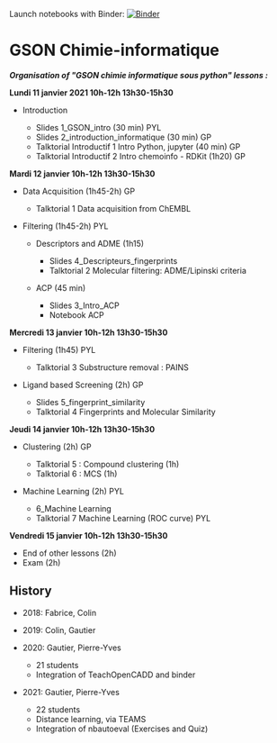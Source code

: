 Launch notebooks with Binder: [![Binder](https://mybinder.org/badge_logo.svg)](https://mybinder.org/v2/gh/ICOA-SBC/GSON-cheminformatics/HEAD)

GSON Chimie-informatique
========================
___Organisation of "GSON chimie informatique sous python" lessons :___

**Lundi 11 janvier 2021 10h-12h 13h30-15h30**

- Introduction

  - Slides 1_GSON_intro (30 min) PYL
  - Slides 2_introduction_informatique (30 min) GP
  - Talktorial Introductif 1 Intro Python, jupyter (40 min)  GP
  - Talktorial Introductif 2 Intro chemoinfo - RDKit (1h20) GP

**Mardi 12 janvier 10h-12h 13h30-15h30**

- Data Acquisition (1h45-2h) GP

  - Talktorial 1 Data acquisition from ChEMBL

- Filtering (1h45-2h) PYL

  - Descriptors and ADME (1h15)

    - Slides 4_Descripteurs_fingerprints
    - Talktorial 2 Molecular filtering: ADME/Lipinski criteria

  - ACP (45 min)

      - Slides 3_Intro_ACP
      - Notebook ACP

**Mercredi 13 janvier 10h-12h 13h30-15h30**

- Filtering  (1h45) PYL

  - Talktorial 3 Substructure removal : PAINS

- Ligand based Screening (2h) GP

  - Slides 5_fingerprint_similarity
  - Talktorial 4 Fingerprints and Molecular Similarity



**Jeudi 14 janvier 10h-12h 13h30-15h30**

- Clustering (2h) GP

  - Talktorial 5 : Compound clustering (1h)
  - Talktorial 6 : MCS (1h)

- Machine Learning (2h) PYL

  - 6_Machine Learning
  - Talktorial 7 Machine Learning (ROC curve) PYL


**Vendredi 15 janvier 10h-12h 13h30-15h30**

- End of other lessons (2h)
- Exam (2h)

## History

- 2018: Fabrice, Colin

- 2019: Colin, Gautier

- 2020: Gautier, Pierre-Yves

  - 21 students
  - Integration of TeachOpenCADD and binder

- 2021: Gautier, Pierre-Yves

  - 22 students
  - Distance learning, via TEAMS
  - Integration of nbautoeval (Exercises and Quiz)
